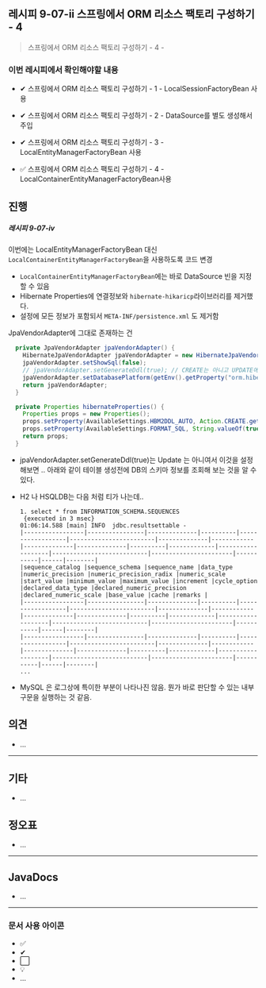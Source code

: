 ## 레시피 9-07-ii 스프링에서 ORM 리소스 팩토리 구성하기 - 4

>  스프링에서 ORM 리소스 팩토리 구성하기 - 4 - 

### 이번 레시피에서 확인해야할  내용

* ✔ 스프링에서 ORM 리소스 팩토리 구성하기 - 1 - LocalSessionFactoryBean 사용

* ✔ 스프링에서 ORM 리소스 팩토리 구성하기 - 2 - DataSource를 별도 생성해서 주입

* ✔ 스프링에서 ORM 리소스 팩토리 구성하기 - 3 - LocalEntityManagerFactoryBean 사용

* ✅ 스프링에서 ORM 리소스 팩토리 구성하기 - 4 - LocalContainerEntityManagerFactoryBean사용

  




## 진행

##### 레시피 9-07-iv

이번에는 LocalEntityManagerFactoryBean 대신 `LocalContainerEntityManagerFactoryBean`을 사용하도록 코드 변경

* `LocalContainerEntityManagerFactoryBean`에는 바로 DataSource 빈을 지정할 수 있음
* Hibernate Properties에 연결정보와 `hibernate-hikaricp`라이브러리를 제거했다.
* 설정에 모든 정보가 포함되서 `META-INF/persistence.xml` 도 제거함



JpaVendorAdapter에 그대로 존재하는 건 

```java
  private JpaVendorAdapter jpaVendorAdapter() {
    HibernateJpaVendorAdapter jpaVendorAdapter = new HibernateJpaVendorAdapter();
    jpaVendorAdapter.setShowSql(false);
    // jpaVendorAdapter.setGenerateDdl(true); // CREATE는 아니고 UPDATE에 해당
    jpaVendorAdapter.setDatabasePlatform(getEnv().getProperty("orm.hibernate.dialect"));
    return jpaVendorAdapter;
  }

  private Properties hibernateProperties() {
    Properties props = new Properties();
    props.setProperty(AvailableSettings.HBM2DDL_AUTO, Action.CREATE.getExternalHbm2ddlName());
    props.setProperty(AvailableSettings.FORMAT_SQL, String.valueOf(true));
    return props;
  }
```

* jpaVendorAdapter.setGenerateDdl(true)는 Update 는 아니여서 이것을 설정해보면 .. 아래와 같이 테이블 생성전에 DB의 스키마 정보를 조회해 보는 것을 알 수 있다.

* H2 나 HSQLDB는 다음 처럼 티가 나는데..

  ```
  1. select * from INFORMATION_SCHEMA.SEQUENCES
   {executed in 3 msec}
  01:06:14.588 [main] INFO  jdbc.resultsettable -
  |-----------------|----------------|--------------|----------|------------------|------------------------|--------------|------------|--------------|--------------|----------|-------------|-------------------|---------------------------|-----------------------|-----------|------|--------|
  |sequence_catalog |sequence_schema |sequence_name |data_type |numeric_precision |numeric_precision_radix |numeric_scale |start_value |minimum_value |maximum_value |increment |cycle_option |declared_data_type |declared_numeric_precision |declared_numeric_scale |base_value |cache |remarks |
  |-----------------|----------------|--------------|----------|------------------|------------------------|--------------|------------|--------------|--------------|----------|-------------|-------------------|---------------------------|-----------------------|-----------|------|--------|
  |-----------------|----------------|--------------|----------|------------------|------------------------|--------------|------------|--------------|--------------|----------|-------------|-------------------|---------------------------|-----------------------|-----------|------|--------|
  ...
  ```

* MySQL 은 로그상에 특이한 부분이 나타나진 않음. 뭔가 바로 판단할 수 있는 내부구문을 실행하는 것 같음.

  






## 의견

* ...



---

## 기타

* ...




## 정오표

* ...
  


---

## JavaDocs

* ...



---

### 문서 사용 아이콘

* ✅
* ✔
* ⬜
* 💡
* ...


